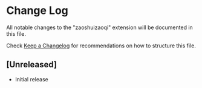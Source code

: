 # Change Log

All notable changes to the "zaoshuizaoqi" extension will be documented in this file.

Check [Keep a Changelog](http://keepachangelog.com/) for recommendations on how to structure this file.

## [Unreleased]

- Initial release